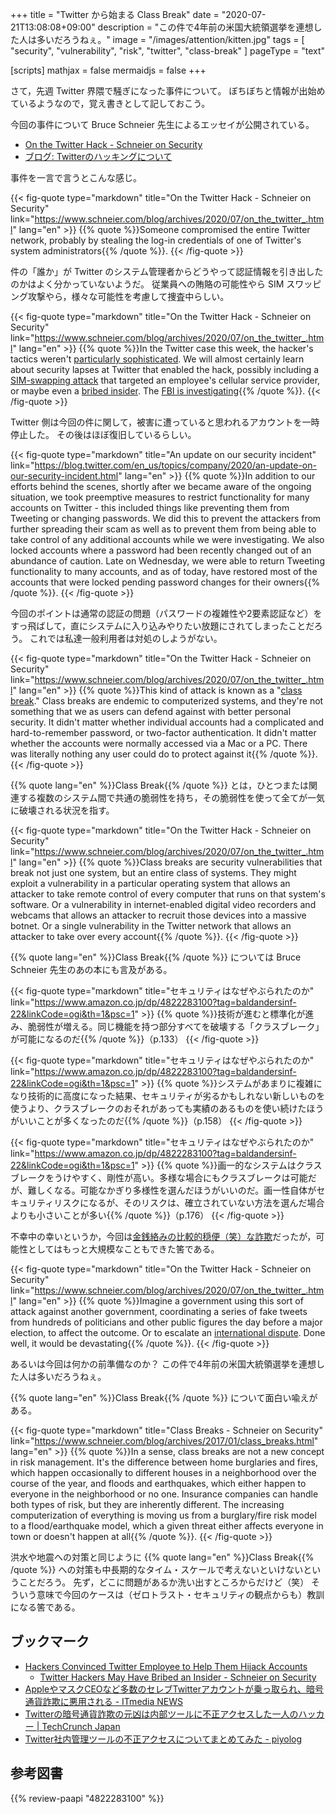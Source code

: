 +++
title = "Twitter から始まる Class Break"
date =  "2020-07-21T13:08:08+09:00"
description = "この件で4年前の米国大統領選挙を連想した人は多いだろうねぇ。"
image = "/images/attention/kitten.jpg"
tags  = [ "security", "vulnerability", "risk", "twitter", "class-break" ]
pageType = "text"

[scripts]
  mathjax = false
  mermaidjs = false
+++

さて，先週 Twitter 界隈で騒ぎになった事件について。
ぼちぼちと情報が出始めているようなので，覚え書きとして記しておこう。

今回の事件について Bruce Schneier 先生によるエッセイが公開されている。

- [On the Twitter Hack - Schneier on Security](https://www.schneier.com/blog/archives/2020/07/on_the_twitter_.html)
- [ブログ: Twitterのハッキングについて](https://okuranagaimo.blogspot.com/2020/07/twitter_21.html)

事件を一言で言うとこんな感じ。

{{< fig-quote type="markdown" title="On the Twitter Hack - Schneier on Security" link="https://www.schneier.com/blog/archives/2020/07/on_the_twitter_.html" lang="en" >}}
{{% quote %}}Someone compromised the entire Twitter network, probably by stealing the log-in credentials of one of Twitter's system administrators{{% /quote %}}.
{{< /fig-quote >}}

件の「誰か」が Twitter のシステム管理者からどうやって認証情報を引き出したのかはよく分かっていないようだ。
従業員への賄賂の可能性やら SIM スワッピング攻撃やら，様々な可能性を考慮して捜査中らしい。

{{< fig-quote type="markdown" title="On the Twitter Hack - Schneier on Security" link="https://www.schneier.com/blog/archives/2020/07/on_the_twitter_.html" lang="en" >}}
{{% quote %}}In the Twitter case this week, the hacker's tactics weren't [particularly sophisticated](https://twitter.com/TwitterSupport/status/1283591846464233474). We will almost certainly learn about security lapses at Twitter that enabled the hack, possibly including a [SIM-swapping attack](https://krebsonsecurity.com/2020/07/whos-behind-wednesdays-epic-twitter-hack/) that targeted an employee's cellular service provider, or maybe even a [bribed insider](https://www.vice.com/en_us/article/jgxd3d/twitter-insider-access-panel-account-hacks-biden-uber-bezos). The [FBI is investigating](https://www.washingtonpost.com/technology/2020/07/16/twitter-security-breach-response/){{% /quote %}}.
{{< /fig-quote >}}

Twitter 側は今回の件に関して，被害に遭っていると思われるアカウントを一時停止した。
その後はほぼ復旧しているらしい。

{{< fig-quote type="markdown" title="An update on our security incident" link="https://blog.twitter.com/en_us/topics/company/2020/an-update-on-our-security-incident.html" lang="en" >}}
{{% quote %}}In addition to our efforts behind the scenes, shortly after we became aware of the ongoing situation, we took preemptive measures to restrict functionality for many accounts on Twitter - this included things like preventing them from Tweeting or changing passwords. We did this to prevent the attackers from further spreading their scam as well as to prevent them from being able to take control of any additional accounts while we were investigating. We also locked accounts where a password had been recently changed out of an abundance of caution. Late on Wednesday, we were able to return Tweeting functionality to many accounts, and as of today, have restored most of the accounts that were locked pending password changes for their owners{{% /quote %}}.
{{< /fig-quote >}}

今回のポイントは通常の認証の問題（パスワードの複雑性や2要素認証など）をすっ飛ばして，直にシステムに入り込みやりたい放題にされてしまったことだろう。
これでは私達一般利用者は対処のしようがない。

{{< fig-quote type="markdown" title="On the Twitter Hack - Schneier on Security" link="https://www.schneier.com/blog/archives/2020/07/on_the_twitter_.html" lang="en" >}}
{{% quote %}}This kind of attack is known as a "[class break](https://www.schneier.com/blog/archives/2017/01/class_breaks.html)." Class breaks are endemic to computerized systems, and they're not something that we as users can defend against with better personal security. It didn't matter whether individual accounts had a complicated and hard-to-remember password, or two-factor authentication. It didn't matter whether the accounts were normally accessed via a Mac or a PC. There was literally nothing any user could do to protect against it{{% /quote %}}.
{{< /fig-quote >}}

{{% quote lang="en" %}}Class Break{{% /quote %}} とは，ひとつまたは関連する複数のシステム間で共通の脆弱性を持ち，その脆弱性を使って全てが一気に破壊される状況を指す。

{{< fig-quote type="markdown" title="On the Twitter Hack - Schneier on Security" link="https://www.schneier.com/blog/archives/2020/07/on_the_twitter_.html" lang="en" >}}
{{% quote %}}Class breaks are security vulnerabilities that break not just one system, but an entire class of systems. They might exploit a vulnerability in a particular operating system that allows an attacker to take remote control of every computer that runs on that system's software. Or a vulnerability in internet-enabled digital video recorders and webcams that allows an attacker to recruit those devices into a massive botnet. Or a single vulnerability in the Twitter network that allows an attacker to take over every account{{% /quote %}}.
{{< /fig-quote >}}

{{% quote lang="en" %}}Class Break{{% /quote %}} については Bruce Schneier 先生のあの本にも言及がある。

{{< fig-quote type="markdown" title="セキュリティはなぜやぶられたのか" link="https://www.amazon.co.jp/dp/4822283100?tag=baldandersinf-22&linkCode=ogi&th=1&psc=1" >}}
{{% quote %}}技術が進むと標準化が進み、脆弱性が増える。同じ機能を持つ部分すべてを破壊する「クラスブレーク」が可能になるのだ{{% /quote %}}（p.133）
{{< /fig-quote >}}

{{< fig-quote type="markdown" title="セキュリティはなぜやぶられたのか" link="https://www.amazon.co.jp/dp/4822283100?tag=baldandersinf-22&linkCode=ogi&th=1&psc=1" >}}
{{% quote %}}システムがあまりに複雑になり技術的に高度になった結果、セキュリティが劣るかもしれない新しいものを使うより、クラスブレークのおそれがあっても実績のあるものを使い続けたほうがいいことが多くなったのだ{{% /quote %}}（p.158）
{{< /fig-quote >}}

{{< fig-quote type="markdown" title="セキュリティはなぜやぶられたのか" link="https://www.amazon.co.jp/dp/4822283100?tag=baldandersinf-22&linkCode=ogi&th=1&psc=1" >}}
{{% quote %}}画一的なシステムはクラスブレークをうけやすく、剛性が高い。多様な場合にもクラスブレークは可能だが、難しくなる。可能なかぎり多様性を選んだほうがいいのだ。画一性自体がセキュリティリスクになるが、そのリスクは、確立されていない方法を選んだ場合よりも小さいことが多い{{% /quote %}}（p.176）
{{< /fig-quote >}}

不幸中の幸いというか，今回は[金銭絡みの比較的穏便（笑）な詐欺](https://piyolog.hatenadiary.jp/entry/2020/07/22/060139 "Twitter社内管理ツールの不正アクセスについてまとめてみた - piyolog")だったが，可能性としてはもっと大規模なこともできた筈である。

{{< fig-quote type="markdown" title="On the Twitter Hack - Schneier on Security" link="https://www.schneier.com/blog/archives/2020/07/on_the_twitter_.html" lang="en" >}}
{{% quote %}}Imagine a government using this sort of attack against another government, coordinating a series of fake tweets from hundreds of politicians and other public figures the day before a major election, to affect the outcome. Or to escalate an [international dispute](https://onezero.medium.com/twitter-security-flaws-pose-a-unique-threat-to-nuclear-diplomacy-experts-say-b509e0eb2aad). Done well, it would be devastating{{% /quote %}}.
{{< /fig-quote >}}

あるいは今回は何かの前準備なのか？ この件で4年前の米国大統領選挙を連想した人は多いだろうねぇ。

{{% quote lang="en" %}}Class Break{{% /quote %}} について面白い喩えがある。

{{< fig-quote type="markdown" title="Class Breaks - Schneier on Security" link="https://www.schneier.com/blog/archives/2017/01/class_breaks.html" lang="en" >}}
{{% quote %}}In a sense, class breaks are not a new concept in risk management. It's the difference between home burglaries and fires, which happen occasionally to different houses in a neighborhood over the course of the year, and floods and earthquakes, which either happen to everyone in the neighborhood or no one. Insurance companies can handle both types of risk, but they are inherently different. The increasing computerization of everything is moving us from a burglary/fire risk model to a flood/earthquake model, which a given threat either affects everyone in town or doesn't happen at all{{% /quote %}}.
{{< /fig-quote >}}

洪水や地震への対策と同じように {{% quote lang="en" %}}Class Break{{% /quote %}} への対策も中長期的なタイム・スケールで考えないといけないということだろう。
先ず，どこに問題があるか洗い出すところからだけど（笑） そういう意味で今回のケースは（ゼロトラスト・セキュリティの観点からも）教訓になる筈である。

## ブックマーク

- [Hackers Convinced Twitter Employee to Help Them Hijack Accounts](https://www.vice.com/en_us/article/jgxd3d/twitter-insider-access-panel-account-hacks-biden-uber-bezos)
    - [Twitter Hackers May Have Bribed an Insider - Schneier on Security](https://www.schneier.com/blog/archives/2020/07/twitter_hackers.html)
- [AppleやマスクCEOなど多数のセレブTwitterアカウントが乗っ取られ、暗号通貨詐欺に悪用される - ITmedia NEWS](https://www.itmedia.co.jp/news/articles/2007/16/news054.html)
- [Twitterの暗号通貨詐欺の元凶は内部ツールに不正アクセスした一人のハッカー  |  TechCrunch Japan](https://jp.techcrunch.com/2020/07/16/2020-07-15-twitter-hacker-admin-scam/)
- [Twitter社内管理ツールの不正アクセスについてまとめてみた - piyolog](https://piyolog.hatenadiary.jp/entry/2020/07/22/060139)

## 参考図書

{{% review-paapi "4822283100" %}} <!-- セキュリティはなぜやぶられたのか -->
